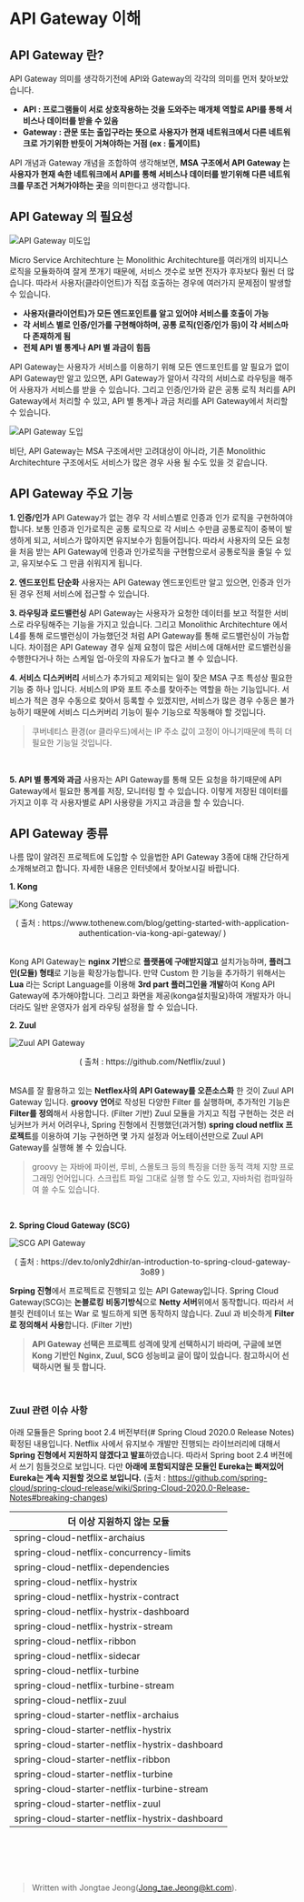 
# API Gateway 이해
## API Gateway 란?
API Gateway 의미를 생각하기전에 API와 Gateway의 각각의 의미를 먼저 찾아보았습니다.

-  **API : 프로그램들이 서로 상호작용하는 것을 도와주는 매개체 역할로  API를 통해 서비스나 데이터를 받을 수 있음**
- **Gateway : 관문 또는 출입구라는 뜻으로 사용자가 현재 네트워크에서 다른 네트워크로 가기위한 반듯이 거쳐야하는 거점 (ex : 톨게이트)** 

API 개념과 Gateway 개념을 조합하여 생각해보면, **MSA 구조에서 API Gateway 는 사용자가 현재 속한 네트워크에서 API를 통해 서비스나 데이터를 받기위해 다른 네트워크를 무조건 거쳐가야하는 곳**을 의미한다고 생각합니다.    

## API Gateway 의 필요성
![API Gateway 미도입](https://github.com/angel20123/blogtest/blob/master/api_gateway01.png?raw=true)

Micro Service Architechture 는 Monolithic Architechture를 여러개의 비지니스 로직을 모듈화하여 잘게 쪼개기 때문에, 서비스 갯수로 보면 전자가 후자보다 훨씬 더 많습니다.  따라서 사용자(클라이언트)가 직접 호출하는 경우에 여러가지 문제점이 발생할 수 있습니다.

 - **사용자(클라이언트)가 모든 엔드포인트를 알고 있어야 서비스를 호출이 가능**
 - **각 서비스 별로 인증/인가를 구현해야하며, 공통 로직(인증/인가 등)이 각 서비스마다 존재하게 됨**
 - **전체 API 별 통계나 API 별 과금이 힘듬**

API Gateway는 사용자가 서비스를 이용하기 위해 모든 엔드포인트를 알 필요가 없이 API Gateway만 알고 있으면, API Gateway가 알아서 각각의 서비스로 라우팅을 해주어 사용자가 서비스를 받을 수 있습니다. 그리고 인증/인가와 같은 공통 로직 처리를 API Gateway에서 처리할 수 있고, API 별 통계나 과금 처리를 API Gateway에서 처리할 수 있습니다. 

![API Gateway 도입](https://github.com/angel20123/blogtest/blob/master/apt_gateway03.png?raw=true)


비단, API Gateway는 MSA 구조에서만 고려대상이 아니라, 기존 Monolithic Architechture 구조에서도 서비스가 많은 경우 사용 될 수도 있을 것 같습니다.

## API Gateway 주요 기능

**1. 인증/인가**
API Gateway가 없는 경우 각 서비스별로 인증과 인가 로직을 구현하여야 합니다.  보통 인증과 인가로직은 공통 로직으로 각 서비스 수만큼 공통로직이 중복이 발생하게 되고, 서비스가 많아지면 유지보수가 힘들어집니다. 따라서 사용자의 모든 요청을 처음 받는  API Gateway에 인증과 인가로직을 구현함으로서 공통로직을 줄일 수 있고, 유지보수도 그 만큼 쉬워지게 됩니다.
<br>

**2. 엔드포인트 단순화**
사용자는 API Gateway 엔드포인트만 알고 있으면, 인증과 인가된 경우 전체 서비스에 접근할 수 있습니다.
 <br>
 
 **3. 라우팅과 로드밸런싱**
 API Gateway는 사용자가 요청한 데이터를 보고 적절한 서비스로 라우팅해주는 기능을 가지고 있습니다. 그리고 Monolithic Architechture 에서 L4를 통해 로드밸런싱이 가능했던것 처럼 API Gateway를 통해 로드밸런싱이 가능합니다. 차이점은 API Gateway 경우 실제 요청이 많은 서비스에 대해서만 로드밸런싱을 수행한다거나 하는 스케일 업-아웃의 자유도가 높다고 볼 수 있습니다. 
 <br>
 
**4. 서비스 디스커버리**
서비스가 추가되고 제외되는 일이 잦은 MSA 구조 특성상 필요한 기능 중 하나 입니다. 서비스의 IP와 포트 주소를 찾아주는 역할을 하는 기능입니다. 서비스가 적은 경우 수동으로 찾아서 등록할 수 있겠지만, 서비스가 많은 경우 수동은 불가능하기 때문에 서비스 디스커버리 기능이 필수 기능으로 작동해야 할 것입니다.

> 쿠버네티스 환경(or 클라우드)에서는  IP 주소 값이 고정이 아니기때문에 특히 더 필요한 기능일 것입니다. 

<br>

**5. API 별 통계와 과금**
사용자는 API Gateway를 통해 모든 요청을 하기때문에 API Gateway에서 필요한 통계를 저장, 모니터링 할 수 있습니다. 이렇게 저장된 데이터를 가지고 이후 각 사용자별로 API 사용량을 가지고 과금을 할 수 있습니다.


## API Gateway 종류
나름 많이 알려진 프로젝트에 도입할 수 있을법한 API Gateway 3종에 대해 간단하게 소개해보려고 합니다.  자세한 내용은 인터넷에서 찾아보시길 바랍니다.
<br>

**1. Kong**

![Kong Gateway](https://github.com/angel20123/blogtest/blob/master/kong2.png?raw=true)
<center> ( 출처 : https://www.tothenew.com/blog/getting-started-with-application-authentication-via-kong-api-gateway/ ) </center>

<br>

Kong API Gateway는 **nginx 기반**으로 **플랫폼에 구애받지않고** 설치가능하며, **플러그인(모듈) 형태**로 기능을 확장가능합니다.  만약 Custom 한 기능을 추가하기 위해서는 **Lua** 라는 Script Language를 이용해 **3rd part 플러그인을 개발**하여 Kong API Gateway에 추가해야합니다. 
그리고 화면을 제공(konga설치필요)하여 개발자가 아니더라도 일반 운영자가 쉽게 라우팅 설정을 할 수 있습니다.
<br>

**2. Zuul**

![Zuul API Gateway](https://github.com/angel20123/blogtest/blob/master/zuul.png?raw=true)
<center> ( 출처 : https://github.com/Netflix/zuul ) </center>

<br>

MSA를 잘 활용하고 있는 **Netflex사의 API Gateway를 오픈소스화** 한 것이 Zuul API Gateway 입니다. **groovy 언어**로 작성된 다양한 Filter 를 실행하며, 추가적인 기능은 **Filter를 정의**해서 사용합니다. (Filter 기반) 
Zuul 모듈을 가지고 직접 구현하는 것은 러닝커브가 커서 어려우나, Spring 진형에서 진행했던(과거형) **spring cloud netflix 프로젝트**를 이용하여 기능 구현하면 몇 가지 설정과 어노테이션만으로 Zuul API Gateway를 실행해 볼 수 있습니다. 

> groovy 는 자바에 파이썬, 루비, 스몰토크 등의 특징을 더한 동적 객체 지향 프로그래밍 언어입니다. 스크립트 파일 그대로 실행 할 수도 있고, 자바처럼 컴파일하여 쓸 수도 있습니다.

<br>

**2. Spring Cloud Gateway (SCG)**

![SCG API Gateway](https://github.com/angel20123/blogtest/blob/master/spirngCloudGateway.jpg?raw=true)
<center> ( 출처 : https://dev.to/only2dhir/an-introduction-to-spring-cloud-gateway-3o89 ) </center>

**Srping 진형**에서 프로젝트로 진행되고 있는 API Gateway입니다. Spring Cloud Gateway(SCG)는 **논블로킹** **비동기방식**으로 **Netty 서버**위에서 동작합니다. 따라서 서블릿 컨테이너 또는 War 로 빌드하게 되면 동작하지 않습니다. Zuul 과 비슷하게 **Filter로 정의해서 사용**합니다. (Filter 기반) 
<br>

> **API Gateway 선택은 프로젝트 성격에 맞게 선택하시기 바라며, 구글에 보면 Kong 기반인 Nginx, Zuul, SCG 성능비교 글이 많이 있습니다. 참고하시어 선택하시면 될 듯 합니다.**


<br>

### Zuul 관련 이슈 사항

아래 모듈들은 Spring boot 2.4 버전부터(# Spring Cloud 2020.0 Release Notes) 확정된 내용입니다. Netflix 사에서 유지보수 개발만 진행되는 라이브러리에 대해서 **Spring 진형에서 지원하지 않겠다고 발표**하였습니다. 따라서 Spring boot 2.4 버전에서 쓰기 힘들것으로 보입니다. 다만 **아래에 포함되지않은 모듈인 Eureka는 빠져있어 Eureka는 계속 지원할 것으로 보입니다.** 
(출처 : https://github.com/spring-cloud/spring-cloud-release/wiki/Spring-Cloud-2020.0-Release-Notes#breaking-changes)


|더 이상 지원하지 않는 모듈                             |
|----------------------------------------------------|
|spring-cloud-netflix-archaius                       |
|spring-cloud-netflix-concurrency-limits             |
|spring-cloud-netflix-dependencies                   |
|spring-cloud-netflix-hystrix                        |
|spring-cloud-netflix-hystrix-contract               |
|spring-cloud-netflix-hystrix-dashboard              |
|spring-cloud-netflix-hystrix-stream                 |
|spring-cloud-netflix-ribbon                         |
|spring-cloud-netflix-sidecar                        |
|spring-cloud-netflix-turbine                        |
|spring-cloud-netflix-turbine-stream                 |
|spring-cloud-netflix-zuul                           |
|spring-cloud-starter-netflix-archaius               |
|spring-cloud-starter-netflix-hystrix                |
|spring-cloud-starter-netflix-hystrix-dashboard      |
|spring-cloud-starter-netflix-ribbon                 |
|spring-cloud-starter-netflix-turbine                |
|spring-cloud-starter-netflix-turbine-stream         |
|spring-cloud-starter-netflix-zuul                   |
|spring-cloud-starter-netflix-hystrix-dashboard      |

<br>
<br>
<br>
<br>




> Written with Jongtae Jeong(Jong_tae.Jeong@kt.com).
<!--stackedit_data:
eyJoaXN0b3J5IjpbMTY5OTYwMTkyNCwtMTcwMjMzOTM4OCwyNz
EzNzg0MDYsNTQ4MTE3MzIzLDEwNTM5NDM4MzgsMTM2MzQ5NDQ1
LC00OTMxNzY4OTEsLTMyMTAxOTM5MiwxMjA0MjkwMzQyLC00Mz
k2NzczOTEsLTE0NjI5NzY0MCwxMDU5ODY3MDEzLC0xNzQ2NjEy
Mjg0LDQ3MzE3MDA0NSwtOTE2MTI5OTM0LDE3ODk1MjcyMjddfQ
==
-->